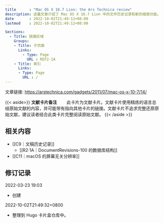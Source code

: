 ```yaml
---
title      : "Mac OS X 10.7 Lion: the Ars Technica review"
description: 这篇文章介绍了 Mac OS X 10.7 Lion 中的文件历史记录和新的缩放功能。
date       : 2022-10-02T21:49:12+08:00
lastmod    : 2022-10-02T21:49:12+08:00

Sections:
  - Title: 链接区域
    Groups:
    - Title: 子页面
      Links:
        - Type: Page
          URL : REF2·1A
    - Title: 索引
      Links:
      - Type: Page
        URL : /
---
```

文章链接: https://arstechnica.com/gadgets/2011/07/mac-os-x-10-7/14/

{{< aside>}}
**文献卡片备注**
　　此卡片为文献卡片。文献卡片使用精炼的语言总结原始文献的内容，并可能带有指向其他卡片的链接。文献卡片不追求完整还原原始文献，建议读者结合此类卡片完整阅读原始文献。
{{< /aside >}}

## 相关内容
- [[C9｜文稿历史记录]]
	- [[R2·1A｜DocumentRevisions-100 的数据库结构]]
- [[C11｜macOS 的屏幕无关分辨率]]

## 修订记录
2022-03-23 19:03
* 创建

2022-10-02T21:49:32+0800
* 整理到 Hugo 卡片盒仓库中。
